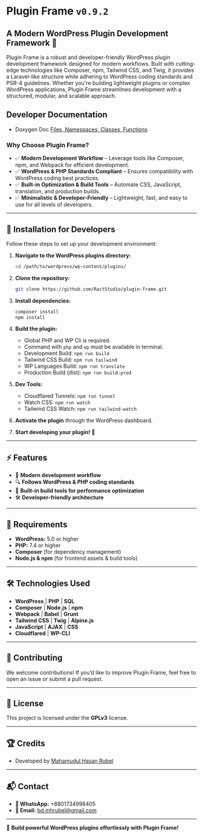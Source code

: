 # Plugin Frame `v0.9.2`

<!-- ![Plugin Frame](https://github.com/RactStudio/plugin-frame/) -->

## A Modern WordPress Plugin Development Framework 🚀

Plugin Frame is a robust and developer-friendly WordPress plugin development framework designed for modern workflows. Built with cutting-edge technologies like Composer, npm, Tailwind CSS, and Twig, it provides a Laravel-like structure while adhering to WordPress coding standards and PSR-4 guidelines. Whether you're building lightweight plugins or complex WordPress applications, Plugin Frame streamlines development with a structured, modular, and scalable approach.

## Developer Documentation

- Doxygen Doc [Files, Namespaces, Classes, Functions](https://pf.ractstudio.com/)

### Why Choose Plugin Frame?

- ✅ **Modern Development Workflow** – Leverage tools like Composer, npm, and Webpack for efficient development.
- ✅ **WordPress & PHP Standards Compliant** – Ensures compatibility with WordPress coding best practices.
- ✅ **Built-in Optimization & Build Tools** – Automate CSS, JavaScript, translation, and production builds.
- ✅ **Minimalistic & Developer-Friendly** – Lightweight, fast, and easy to use for all levels of developers.

---

## 📌 Installation for Developers

Follow these steps to set up your development environment:

1. **Navigate to the WordPress plugins directory:**

    ```sh
    cd /path/to/wordpress/wp-content/plugins/
    ```

2. **Clone the repository:**

    ```sh
    git clone https://github.com/RactStudio/plugin-frame.git
    ```

3. **Install dependencies:**

    ```sh
    composer install
    npm install
    ```

4. **Build the plugin:**

    - Global PHP and WP Cli is required.
    - Command with `php` and `wp` must be available in terminal.
    - Development Build: `npm run build`
    - Tailwind CSS Build: `npm run tailwind`
    - WP Languages Build: `npm run translate`
    - Production Build (dist): `npm run build:prod`

5. **Dev Tools:**

    - Cloudflared Tunnels: `npm run tunnel`
    - Watch CSS: `npm run watch`
    - Tailwind CSS Watch: `npm run tailwind-watch`

6. **Activate the plugin** through the WordPress dashboard.

7. **Start developing your plugin!** 🎉

---

## ⚡ Features

- 🚀 **Modern development workflow**
- 🔍 **Follows WordPress & PHP coding standards**
- 🔧 **Built-in build tools for performance optimization**
- 🛠 **Developer-friendly architecture**

---

## 📌 Requirements

- **WordPress:** 5.0 or higher
- **PHP:** 7.4 or higher
- **Composer** (for dependency management)
- **Node.js & npm** (for frontend assets & build tools)

---

## 🛠️ Technologies Used

- **WordPress** | **PHP** | **SQL**
- **Composer** | **Node.js** | **npm**
- **Webpack** | **Babel** | **Grunt**
- **Tailwind CSS** | **Twig** | **Alpine.js**
- **JavaScript** | **AJAX** | **CSS**
- **Cloudflared** | **WP-CLI**

---

## 🤝 Contributing

We welcome contributions! If you’d like to improve Plugin Frame, feel free to open an issue or submit a pull request.

---

## 📜 License

This project is licensed under the **GPLv3** license.

---

## 🏆 Credits

- Developed by [Mahamudul Hasan Rubel](https://mhr.ractstudio.com/)

---

## 📬 Contact

- **📱 WhatsApp:** +8801734998405
- **📧 Email:** [bd.mhrubel@gmail.com](mailto:bd.mhrubel@gmail.com)

---

🚀 **Build powerful WordPress plugins effortlessly with Plugin Frame!**
